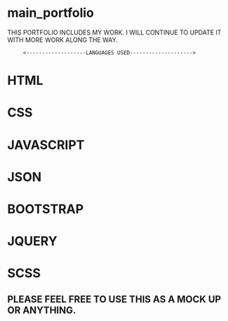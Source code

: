 # main_portfolio

THIS PORTFOLIO INCLUDES MY WORK. I WILL CONTINUE TO UPDATE IT WITH MORE WORK ALONG THE WAY.



         <-------------------LANGUAGES USED-------------------->         


# HTML

# CSS

# JAVASCRIPT

# JSON

# BOOTSTRAP

# JQUERY

# SCSS


## PLEASE FEEL FREE TO USE THIS AS A MOCK UP OR ANYTHING.







